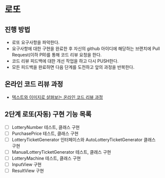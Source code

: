 # 로또
## 진행 방법
* 로또 요구사항을 파악한다.
* 요구사항에 대한 구현을 완료한 후 자신의 github 아이디에 해당하는 브랜치에 Pull Request(이하 PR)를 통해 코드 리뷰 요청을 한다.
* 코드 리뷰 피드백에 대한 개선 작업을 하고 다시 PUSH한다.
* 모든 피드백을 완료하면 다음 단계를 도전하고 앞의 과정을 반복한다.

## 온라인 코드 리뷰 과정
* [텍스트와 이미지로 살펴보는 온라인 코드 리뷰 과정](https://github.com/next-step/nextstep-docs/tree/master/codereview)

## 2단계 로또(자동) 구현 기능 목록

- [ ] LotteryNumber 테스트, 클래스 구현
- [ ] PurchasePrice 테스트, 클래스 구현
- [ ] LotteryTicketGenerator 인터페이스와 AutoLotteryTicketGenerator 클래스 구현
- [ ] ManualLotteryTicketGenerator 테스트, 클래스 구현
- [ ] LotteryMachine 테스트, 클래스 구현
- [ ] InputView 구현
- [ ] ResultView 구현